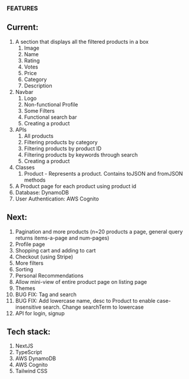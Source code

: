 ### FEATURES
## Current:
1. A section that displays all the filtered products in a box
    1. Image
    2. Name
    3. Rating
    4. Votes
    5. Price
    6. Category
    7. Description
2. Navbar
    1. Logo
    2. Non-functional Profile
    3. Some Filters
    4. Functional search bar
    5. Creating a product
3. APIs
    1. All products
    2. Filtering products by category
    3. Filtering products by product ID
    4. Filtering products by keywords through search
    5. Creating a product
4. Classes
    1. Product - Represents a product. Contains toJSON and fromJSON methods
5. A Product page for each product using product id
6. Database: DynamoDB
7. User Authentication: AWS Cognito

## Next:
1. Pagination and more products (n=20 products a page, general query returns items-a-page and num-pages)
2. Profile page
3. Shopping cart and adding to cart
4. Checkout (using Stripe)
5. More filters
6. Sorting
7. Personal Recommendations
8. Allow mini-view of entire product page on listing page
9. Themes
10. BUG FIX: Tag and search
11. BUG FIX: Add lowercase name, desc to Product to enable case-insensitive search. Change searchTerm to lowercase
12. API for login, signup

## Tech stack:
1. NextJS
2. TypeScript
3. AWS DynamoDB
4. AWS Cognito
5. Tailwind CSS